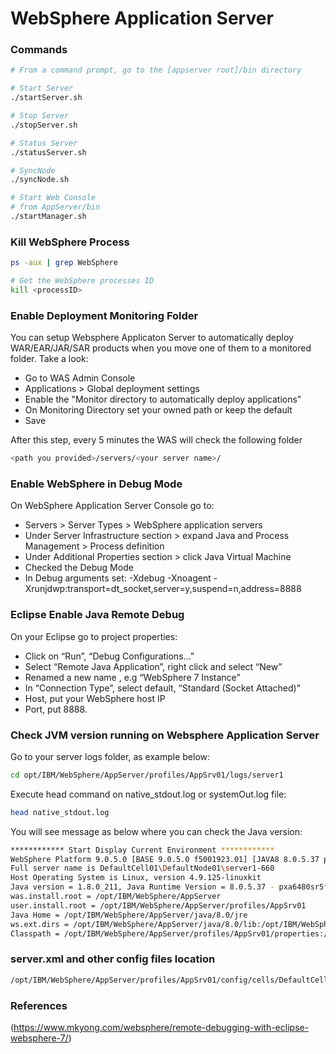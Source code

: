 # WebSphere Application Server

### Commands

```sh
# From a command prompt, go to the [appserver root]/bin directory

# Start Server
./startServer.sh

# Stop Server
./stopServer.sh

# Status Server
./statusServer.sh

# SyncNode
./syncNode.sh

# Start Web Console
# from AppServer/bin
./startManager.sh
```

### Kill WebSphere Process
```sh
ps -aux | grep WebSphere

# Get the WebSphere processes ID
kill <processID>
```
### Enable Deployment Monitoring Folder

You can setup Websphere Applicaton Server to automatically deploy WAR/EAR/JAR/SAR products when you move one of them to a monitored folder. Take a look:

* Go to WAS Admin Console
* Applications > Global deployment settings
* Enable the "Monitor directory to automatically deploy applications"
* On Monitoring Directory set your owned path or keep the default
* Save

After this step, every 5 minutes the WAS will check the following folder

```sh
<path you provided>/servers/<your server name>/
```

### Enable WebSphere in Debug Mode

On WebSphere Application Server Console go to:

* Servers > Server Types > WebSphere application servers
* Under Server Infrastructure section > expand Java and Process Management > Process definition
* Under Additional Properties section > click Java Virtual Machine
* Checked the Debug Mode
* In Debug arguments set: -Xdebug -Xnoagent -Xrunjdwp:transport=dt_socket,server=y,suspend=n,address=8888

### Eclipse Enable Java Remote Debug

On your Eclipse go to project properties:

* Click on “Run”, “Debug Configurations…”
* Select “Remote Java Application”, right click and select “New”
* Renamed a new name , e.g “WebSphere 7 Instance”
* In “Connection Type”, select default, “Standard (Socket Attached)”
* Host, put your WebSphere host IP
* Port, put 8888.

### Check JVM version running on Websphere Application Server

Go to your server logs folder, as example below:

```sh
cd opt/IBM/WebSphere/AppServer/profiles/AppSrv01/logs/server1
```

Execute head command on native_stdout.log or systemOut.log file:

```sh
head native_stdout.log
```

You will see message as below where you can check the Java version:

```sh
************ Start Display Current Environment ************
WebSphere Platform 9.0.5.0 [BASE 9.0.5.0 f5001923.01] [JAVA8 8.0.5.37 pxa6480sr5fp37-20190618_01] running with process name DefaultCell01\DefaultNode01\server1 and process id 660
Full server name is DefaultCell01\DefaultNode01\server1-660
Host Operating System is Linux, version 4.9.125-linuxkit
Java version = 1.8.0_211, Java Runtime Version = 8.0.5.37 - pxa6480sr5fp37-20190618_01(SR5 FP37), Java Compiler = j9jit29, Java VM name = IBM J9 VM
was.install.root = /opt/IBM/WebSphere/AppServer
user.install.root = /opt/IBM/WebSphere/AppServer/profiles/AppSrv01
Java Home = /opt/IBM/WebSphere/AppServer/java/8.0/jre
ws.ext.dirs = /opt/IBM/WebSphere/AppServer/java/8.0/lib:/opt/IBM/WebSphere/AppServer/profiles/AppSrv01/classes:/opt/IBM/WebSphere/AppServer/classes:/opt/IBM/WebSphere/AppServer/lib:/opt/IBM/WebSphere/AppServer/installedChannels:/opt/IBM/WebSphere/AppServer/lib/ext:/opt/IBM/WebSphere/AppServer/web/help:/opt/IBM/WebSphere/AppServer/deploytool/itp/plugins/com.ibm.etools.ejbdeploy/runtime
Classpath = /opt/IBM/WebSphere/AppServer/profiles/AppSrv01/properties:/opt/IBM/WebSphere/AppServer/properties:/opt/IBM/WebSphere/AppServer/lib/startup.jar:/opt/IBM/WebSphere/AppServer/lib/bootstrap.jar:/opt/IBM/WebSphere/AppServer/lib/jsf-nls.jar:/opt/IBM/WebSphere/AppServer/lib/lmproxy.jar:/opt/IBM/WebSphere/AppServer/lib/urlprotocols.jar:/opt/IBM/WebSphere/AppServer/deploytool/itp/batchboot.jar:/opt/IBM/WebSphere/AppServer/deploytool/itp/batch2.jar:/opt/IBM/WebSphere/AppServer/java/8.0/lib/tools.jar
```

### server.xml and other config files location

```sh
/opt/IBM/WebSphere/AppServer/profiles/AppSrv01/config/cells/DefaultCell01/nodes/DefaultNode01/servers/server1
```

### References

(https://www.mkyong.com/websphere/remote-debugging-with-eclipse-websphere-7/)
